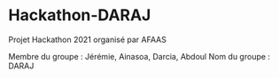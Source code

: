 # Hackathon-DARAJ
Projet Hackathon 2021 organisé par AFAAS

Membre du groupe : Jérémie, Ainasoa, Darcia, Abdoul
Nom du groupe : DARAJ
